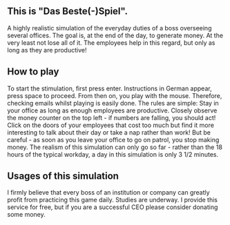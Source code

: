 ## This is "Das Beste(-)Spiel".

A highly realistic simulation of the everyday duties of a boss overseeing several offices.
The goal is, at the end of the day, to generate money. At the very least not lose all of it.
The employees help in this regard, but only as long as they are productive!

## How to play

To start the stimulation, first press enter. Instructions in German appear, press space to proceed.
From then on, you play with the mouse. Therefore, checking emails whilst playing is easily done.
The rules are simple: Stay in your office as long as enough employees are productive. Closely observe the money counter on the top left - if numbers are falling, you should act! Click on the doors of your employees that cost too much but find it more interesting to talk about their day or take a nap rather than work! But be careful - as soon as you leave your office to go on patrol, you stop making money.
The realism of this simulation can only go so far - rather than the 18 hours of the typical workday, a day in this simulation is only 3 1/2 minutes.

## Usages of this simulation

I firmly believe that every boss of an institution or company can greatly profit from practicing this game daily. Studies are underway. I provide this service for free, but if you are a successful CEO please consider donating some money.
